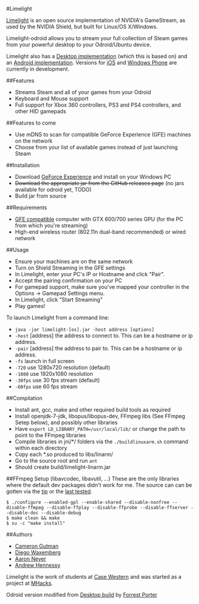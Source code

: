 #Limelight

[Limelight](https://github.com/limelight-stream) is an open source implementation of NVIDIA's GameStream, as used by the NVIDIA Shield, but built for Linux/OS X/Windows.

Limelight-odroid allows you to stream your full collection of Steam games from your powerful desktop to your Odroid/Ubuntu device.

Limelight also has a [Desktop implementation](https://github.com/limelight-stream/limelight-pc) (which this is based on) and an [Android implementation](https://github.com/limelight-stream/limelight-android). Versions for [iOS](https://github.com/limelight-stream/limelight-ios) and [Windows Phone](https://github.com/limelight-stream/limelight-wp) are currently in development.

##Features

* Streams Steam and all of your games from your Odroid
* Keyboard and Mouse support
* Full support for Xbox 360 controllers, PS3 and PS4 controllers, and other HID gamepads

##Features to come

* Use mDNS to scan for compatible GeForce Experience (GFE) machines on the network
* Choose from your list of available games instead of just launching Steam

##Installation

* Download [GeForce Experience](http://www.geforce.com/geforce-experience) and install on your Windows PC
* <s>Download the appropriate jar from the GitHub releases page</s> (no jars available for odroid yet, TODO)
* Build jar from source

##Requirements

* [GFE compatible](http://shield.nvidia.com/play-pc-games/) computer with GTX 600/700 series GPU (for the PC from which you're streaming)
* High-end wireless router (802.11n dual-band recommended) or wired network

##Usage

* Ensure your machines are on the same network
* Turn on Shield Streaming in the GFE settings
* In Limelight, enter your PC's IP or Hostname and click "Pair".
* Accept the pairing confirmation on your PC
* For gamepad support, make sure you've mapped your controller in the Options -> Gamepad Settings menu.
* In Limelight, click "Start Streaming"
* Play games!

To launch Limelight from a command line:
* `java -jar limelight-[os].jar -host address [options]`
* `-host` [address] the address to connect to. This can be a hostname or ip
  address.
* `-pair` [address] the address to pair to. This can be a hostname or ip address.
* `-fs` launch in full screen
* `-720` use 1280x720 resolution (default)
* `-1080` use 1920x1080 resolution
* `-30fps` use 30 fps stream (default)
* `-60fps` use 60 fps stream

##Compilation

* Install ant, gcc, make and other required build tools as required
* Install openjdk-7-jdk, libopus/libopus-dev, FFmpeg libs (See FFmpeg Setep below), and possibly other libraries
* Have `export LD_LIBRARY_PATH=/usr/local/lib/` or change the path to point to the FFmpeg libraries
* Compile libraries in jni/*/ folders via the `./buildlinuxarm.sh` command within each directory
* Copy each *.so produced to libs/linarm/
* Go to the source root and run `ant`
* Should create build/limelight-linarm.jar

##FFmpeg Setup (libavcodec, libavutil, ...)
These are the only libraries where the default dev packages didn't work for me. The source can can be gotten via the [tip](https://github.com/FFmpeg/FFmpeg/) or the [last tested](https://github.com/FFmpeg/FFmpeg/tree/96470ca22b3b46677de0e2df64e87c5ec80d752b).
  ```
  $ ./configure --enabled-gpl --enable-shared --disable-nonfree --disable-ffmpeg --disable-ffplay --disable-ffprobe --disable-ffserver --disable-doc --disable-debug
  $ make clean && make
  $ su -c "make install"
  ```

##Authors

* [Cameron Gutman](https://github.com/cgutman)  
* [Diego Waxemberg](https://github.com/dwaxemberg)  
* [Aaron Neyer](https://github.com/Aaronneyer)  
* [Andrew Hennessy](https://github.com/yetanothername)

Limelight is the work of students at [Case Western](http://case.edu) and was
started as a project at [MHacks](http://mhacks.org).

Odroid version modified from [Desktop build](https://github.com/limelight-stream/limelight-pc) by [Forrest Porter](https://github.com/fporter)
